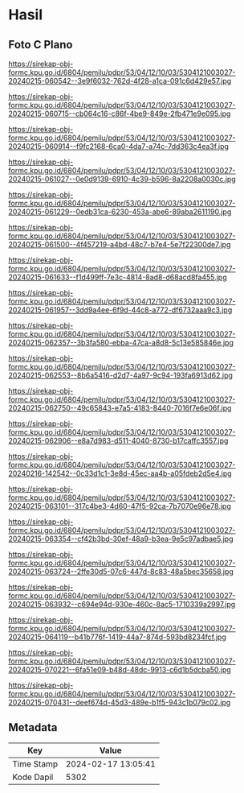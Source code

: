 # Hasil

## Foto C Plano

https://sirekap-obj-formc.kpu.go.id/6804/pemilu/pdpr/53/04/12/10/03/5304121003027-20240215-060542--3e9f6032-762d-4f28-a1ca-091c6d429e57.jpg

https://sirekap-obj-formc.kpu.go.id/6804/pemilu/pdpr/53/04/12/10/03/5304121003027-20240215-060715--cb064c16-c86f-4be9-849e-2fb471e9e095.jpg

https://sirekap-obj-formc.kpu.go.id/6804/pemilu/pdpr/53/04/12/10/03/5304121003027-20240215-060914--f9fc2168-6ca0-4da7-a74c-7dd363c4ea3f.jpg

https://sirekap-obj-formc.kpu.go.id/6804/pemilu/pdpr/53/04/12/10/03/5304121003027-20240215-061027--0e0d9139-6910-4c39-b596-8a2208a0030c.jpg

https://sirekap-obj-formc.kpu.go.id/6804/pemilu/pdpr/53/04/12/10/03/5304121003027-20240215-061229--0edb31ca-6230-453a-abe6-89aba2611190.jpg

https://sirekap-obj-formc.kpu.go.id/6804/pemilu/pdpr/53/04/12/10/03/5304121003027-20240215-061500--4f457219-a4bd-48c7-b7e4-5e7f22300de7.jpg

https://sirekap-obj-formc.kpu.go.id/6804/pemilu/pdpr/53/04/12/10/03/5304121003027-20240215-061633--f1d499ff-7e3c-4814-8ad8-d68acd8fa455.jpg

https://sirekap-obj-formc.kpu.go.id/6804/pemilu/pdpr/53/04/12/10/03/5304121003027-20240215-061957--3dd9a4ee-6f9d-44c8-a772-df6732aaa9c3.jpg

https://sirekap-obj-formc.kpu.go.id/6804/pemilu/pdpr/53/04/12/10/03/5304121003027-20240215-062357--3b3fa580-ebba-47ca-a8d8-5c13e585846e.jpg

https://sirekap-obj-formc.kpu.go.id/6804/pemilu/pdpr/53/04/12/10/03/5304121003027-20240215-062553--8b6a5416-d2d7-4a97-9c94-193fa6913d62.jpg

https://sirekap-obj-formc.kpu.go.id/6804/pemilu/pdpr/53/04/12/10/03/5304121003027-20240215-062750--49c65843-e7a5-4183-8440-7016f7e6e06f.jpg

https://sirekap-obj-formc.kpu.go.id/6804/pemilu/pdpr/53/04/12/10/03/5304121003027-20240215-062906--e8a7d983-d511-4040-8730-b17caffc3557.jpg

https://sirekap-obj-formc.kpu.go.id/6804/pemilu/pdpr/53/04/12/10/03/5304121003027-20240216-142542--0c33d1c1-3e8d-45ec-aa4b-a05fdeb2d5e4.jpg

https://sirekap-obj-formc.kpu.go.id/6804/pemilu/pdpr/53/04/12/10/03/5304121003027-20240215-063101--317c4be3-4d60-47f5-92ca-7b7070e96e78.jpg

https://sirekap-obj-formc.kpu.go.id/6804/pemilu/pdpr/53/04/12/10/03/5304121003027-20240215-063354--cf42b3bd-30ef-48a9-b3ea-9e5c97adbae5.jpg

https://sirekap-obj-formc.kpu.go.id/6804/pemilu/pdpr/53/04/12/10/03/5304121003027-20240215-063724--2ffe30d5-07c6-447d-8c83-48a5bec35658.jpg

https://sirekap-obj-formc.kpu.go.id/6804/pemilu/pdpr/53/04/12/10/03/5304121003027-20240215-063932--c694e94d-930e-460c-8ac5-1710339a2997.jpg

https://sirekap-obj-formc.kpu.go.id/6804/pemilu/pdpr/53/04/12/10/03/5304121003027-20240215-064119--b41b776f-1419-44a7-874d-593bd8234fcf.jpg

https://sirekap-obj-formc.kpu.go.id/6804/pemilu/pdpr/53/04/12/10/03/5304121003027-20240215-070221--6fa51e09-b48d-48dc-9913-c6d1b5dcba50.jpg

https://sirekap-obj-formc.kpu.go.id/6804/pemilu/pdpr/53/04/12/10/03/5304121003027-20240215-070431--deef674d-45d3-489e-b1f5-943c1b079c02.jpg


## Metadata

| Key        | Value               |
| ---------- | ------------------- |
| Time Stamp | 2024-02-17 13:05:41 |
| Kode Dapil | 5302                |



